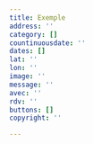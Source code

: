 ```yaml
---
title: Exemple
address: ''
category: []
countinuousdate: ''
dates: []
lat: ''
lon: ''
image: ''
message: ''
avec: ''
rdv: ''
buttons: []
copyright: ''

---
```

